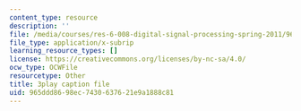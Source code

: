 ```yaml
---
content_type: resource
description: ''
file: /media/courses/res-6-008-digital-signal-processing-spring-2011/965ddd8698ec7430637621e9a1888c81_xwRn_lTA6JY.srt
file_type: application/x-subrip
learning_resource_types: []
license: https://creativecommons.org/licenses/by-nc-sa/4.0/
ocw_type: OCWFile
resourcetype: Other
title: 3play caption file
uid: 965ddd86-98ec-7430-6376-21e9a1888c81
---
```

